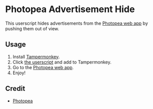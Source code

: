 # Photopea Advertisement Hide

This userscript hides advertisements from the [Photopea web app](https://photopea.com) by pushing them out of view.

## Usage

1. Install [Tampermonkey](https://www.tampermonkey.net/).
2. Click [the userscript](https://raw.githubusercontent.com/AlejandroAkbal/Photopea-Advertisement-Hide/main/src/photopea_ad_hide.user.js) and add to
   Tampermonkey.
3. Go to the [Photopea web app](https://photopea.com).
4. Enjoy!

## Credit

* [Photopea](https://photopea.com)
